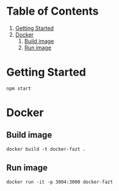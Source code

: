# Table of Contents

1. [Getting Started](#Getting-Started)
2. [Docker](#Docker)
    1. [Build image](#Build-image)
    2. [Run image](#Run-image)
    
    
# Getting Started

`npm start`

# Docker

## Build image

`docker build -t docker-fazt .  `

## Run image

`docker run -it -p 3004:3000 docker-fazt`
